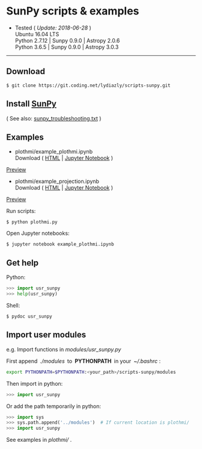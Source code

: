 # SunPy scripts & examples

* Tested ( *Update: 2018-06-28* )<br>
Ubuntu 16.04 LTS<br>
Python 2.7.12 | Sunpy 0.9.0 | Astropy 2.0.6<br>
Python 3.6.5 | Sunpy 0.9.0 | Astropy 3.0.3<br>

---

## Download

    $ git clone https://git.coding.net/lydiazly/scripts-sunpy.git

## Install [SunPy](http://sunpy.org)

( See also: [sunpy_troubleshooting.txt](https://coding.net/u/lydiazly/p/scripts-sunpy/git/blob/master/sunpy_troubleshooting.txt) )

## Examples

* plothmi/example_plothmi.ipynb<br>
Download (
[HTML](https://coding.net/u/lydiazly/p/scripts-sunpy/git/raw/master/plothmi/example_plothmi.html)
|
[Jupyter Notebook](https://coding.net/u/lydiazly/p/scripts-sunpy/git/raw/master/plothmi/example_plothmi.ipynb)
)&ensp;
<a href="http://htmlpreview.github.io/?https://coding.net/u/lydiazly/p/scripts-sunpy/git/raw/master/plothmi/example_plothmi.html" target="_blank">
Preview
</a>

* plothmi/example_projection.ipynb<br>
Download (
[HTML](https://coding.net/u/lydiazly/p/scripts-sunpy/git/raw/master/plothmi/example_projection.html)
|
[Jupyter Notebook](https://coding.net/u/lydiazly/p/scripts-sunpy/git/raw/master/plothmi/example_projection.ipynb)
)&ensp;
<a href="http://htmlpreview.github.io/?https://coding.net/u/lydiazly/p/scripts-sunpy/git/raw/master/plothmi/example_projection.html" target="_blank">
Preview
</a>

Run scripts:

    $ python plothmi.py

Open Jupyter notebooks:

    $ jupyter notebook example_plothmi.ipynb

## Get help

Python:

``` python
>>> import usr_sunpy
>>> help(usr_sunpy)
```

Shell:

    $ pydoc usr_sunpy

## Import user modules

e.g. Import functions in *modules/usr_sunpy.py*

First append&ensp;*./modules*&ensp;to&ensp;**PYTHONPATH**&ensp;in your&ensp;*~/.bashrc* :

``` sh
export PYTHONPATH=$PYTHONPATH:<your_path>/scripts-sunpy/modules
```

Then import in python:

``` python
>>> import usr_sunpy
```

Or add the path temporarily in python:

``` python
>>> import sys
>>> sys.path.append('../modules')  # If current location is plothmi/
>>> import usr_sunpy
```

See examples in *plothmi/* .
